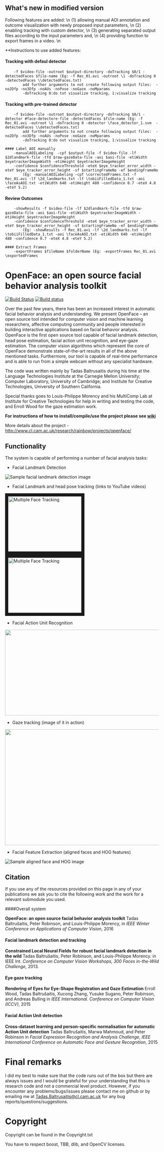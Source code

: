 ## What's new in modified version

Following features are added: \n
 (1) allowing manual AOI annotation and outcome visualization with newly proposed input parameters, \n
 (2) enabling tracking with custom detector, \n
 (3) generating separated output files according to the input parameters and, \n
 (4) providing function to export frames in a video. \n
 
 **Instructions to use added features:
 
 #### Tracking with defaul detector 
		-f $video-file -outroot $output-directory -doTracking $0/1 -detectedFaces $file-name (Eg: -f Rec_01.avi -outroot \1 -doTracking 0 -detectedFaces \\detectedFaces.txt)
			add further arguments to not create following output files:  -no2Dfp -no3Dfp -noAUs -noPose -noGaze -noMparams
			-doTracking 0:do tot visualize tracking, 1:visualize tracking

 #### Tracking with pre-trained detector
		-f $video-file -outroot $output-directory -doTracking $0/1 -detector #face-detectore-file -detectedFaces $file-name (Eg: -f Rec_01.avi -outroot \1 -doTracking 0 -detector \face_detector_1.svm  -detectedFaces \\detectedFaces.txt)
			add further arguments to not create following output files:  -no2Dfp -no3Dfp -noAUs -noPose -noGaze -noMparams
			-doTracking 0:do not visualize tracking, 1:visualize tracking

	#### Label AOI manually
		-manualAOILabeling  -cpf $output-file -f $video-file -lf $2dlandmark-file -tfd $raw-gazeData-file -aoi $aoi-file -etiWidth $eyetrackerImageWidth -etiHeight $eyetrackerImageHeight 
		-confidence $confidenceThreshold -eteX $eye_tracker_error_width -eteY $eye_tracker_error_height -sf $startingFrameNo -ef $endingFrameNo
			(Eg: -manualAOILabeling -cpf \correctedFrames.txt -f Rec_01.avi -lf \2d_landmarks.txt -lf \tobiiFilledData_1.txt -aoi \faceAsAOI.txt -etiWidth 640 -etiHeight 480 -confidence 0.7 -eteX 4.8 -eteY 5.2)

  #### Review Outcomes
		-showResults -f $video-file -lf $2dlandmark-file -tfd $raw-gazeData-file -aoi $aoi-file -etiWidth $eyetrackerImageWidth -etiHeight $eyetrackerImageHeight 
		-confidence $confidenceThreshold -eteX $eye_tracker_error_width -eteY $eye_tracker_error_height -sf $startingFrameNo -ef $endingFrameNo
			(Eg: -showResults -f Rec_01.avi -lf \2d_landmarks.txt -lf \tobiiFilledData_1.txt -aoi \faceAsAOI.txt -etiWidth 640 -etiHeight 480 -confidence 0.7 -eteX 4.8 -eteY 5.2)

	#### Extract Frames
		-exportFrames $fileName $folderName (Eg: -exportFrames Rec_01.avi \exportedFrames

# OpenFace: an open source facial behavior analysis toolkit

[![Build Status](https://travis-ci.org/TadasBaltrusaitis/OpenFace.svg?branch=master)](https://travis-ci.org/TadasBaltrusaitis/OpenFace)
[![Build status](https://ci.appveyor.com/api/projects/status/8msiklxfbhlnsmxp/branch/master?svg=true)](https://ci.appveyor.com/project/TadasBaltrusaitis/openface/branch/master)

Over the past few years, there has been an increased interest in automatic facial behavior analysis and understanding. We present OpenFace – an open source tool intended for computer vision and machine learning researchers, affective computing community and people interested in building interactive applications based on facial behavior analysis. OpenFace is the ﬁrst open source tool capable of facial landmark detection, head pose estimation, facial action unit recognition, and eye-gaze estimation. The computer vision algorithms which represent the core of OpenFace demonstrate state-of-the-art results in all of the above mentioned tasks. Furthermore, our tool is capable of real-time performance and is able to run from a simple webcam without any specialist hardware.

The code was written mainly by Tadas Baltrusaitis during his time at the Language Technologies Institute at the Carnegie Mellon University; Computer Laboratory, University of Cambridge; and Institute for Creative Technologies, University of Southern California.

Special thanks goes to Louis-Philippe Morency and his MultiComp Lab at Institute for Creative Technologies for help in writing and testing the code, and Erroll Wood for the gaze estimation work.

**For instructions of how to install/compile/use the project please see [wiki](https://github.com/TadasBaltrusaitis/OpenFace/wiki)**

More details about the project - http://www.cl.cam.ac.uk/research/rainbow/projects/openface/


## Functionality

The system is capable of performing a number of facial analysis tasks:

- Facial Landmark Detection

![Sample facial landmark detection image](https://github.com/TadasBaltrusaitis/OpenFace/blob/master/imgs/multi_face_img.png)

- Facial Landmark and head pose tracking (links to YouTube videos)

<a href="https://www.youtube.com/watch?v=V7rV0uy7heQ" target="_blank"><img src="http://img.youtube.com/vi/V7rV0uy7heQ/0.jpg" alt="Multiple Face Tracking" width="240" height="180" border="10" /></a>
<a href="https://www.youtube.com/watch?v=vYOa8Pif5lY" target="_blank"><img src="http://img.youtube.com/vi/vYOa8Pif5lY/0.jpg" alt="Multiple Face Tracking" width="240" height="180" border="10" /></a>

- Facial Action Unit Recognition

<img src="https://github.com/TadasBaltrusaitis/OpenFace/blob/master/imgs/au_sample.png" height="280" width="600" >

- Gaze tracking (image of it in action)

<img src="https://github.com/TadasBaltrusaitis/OpenFace/blob/master/imgs/gaze_ex.png" height="378" width="567" >

- Facial Feature Extraction (aligned faces and HOG features)

![Sample aligned face and HOG image](https://github.com/TadasBaltrusaitis/OpenFace/blob/master/imgs/appearance.png)

## Citation

If you use any of the resources provided on this page in any of your publications we ask you to cite the following work and the work for a relevant submodule you used.

####Overall system

**OpenFace: an open source facial behavior analysis toolkit**
Tadas Baltrušaitis, Peter Robinson, and Louis-Philippe Morency,
in *IEEE Winter Conference on Applications of Computer Vision*, 2016  

#### Facial landmark detection and tracking

**Constrained Local Neural Fields for robust facial landmark detection in the wild**
Tadas Baltrušaitis, Peter Robinson, and Louis-Philippe Morency. 
in IEEE Int. *Conference on Computer Vision Workshops, 300 Faces in-the-Wild Challenge*, 2013.  

#### Eye gaze tracking

**Rendering of Eyes for Eye-Shape Registration and Gaze Estimation**
Erroll Wood, Tadas Baltrušaitis, Xucong Zhang, Yusuke Sugano, Peter Robinson, and Andreas Bulling 
in *IEEE International. Conference on Computer Vision (ICCV)*,  2015 

#### Facial Action Unit detection

**Cross-dataset learning and person-specific normalisation for automatic Action Unit detection**
Tadas Baltrušaitis, Marwa Mahmoud, and Peter Robinson 
in *Facial Expression Recognition and Analysis Challenge*, 
*IEEE International Conference on Automatic Face and Gesture Recognition*, 2015 

# Final remarks

I did my best to make sure that the code runs out of the box but there are always issues and I would be grateful for your understanding that this is research code and not a commercial level product. However, if you encounter any problems/bugs/issues please contact me on github or by emailing me at Tadas.Baltrusaitis@cl.cam.ac.uk for any bug reports/questions/suggestions. 

# Copyright

Copyright can be found in the Copyright.txt

You have to respect boost, TBB, dlib, and OpenCV licenses.

